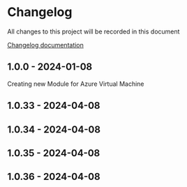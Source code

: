 # Changelog

All changes to this project will be recorded in this document

[Changelog documentation](https://keepachangelog.com/en/1.0.0/)

## 1.0.0 - 2024-01-08

Creating new Module for Azure Virtual Machine

## 1.0.33 - 2024-04-08

## 1.0.34 - 2024-04-08

## 1.0.35 - 2024-04-08

## 1.0.36 - 2024-04-08